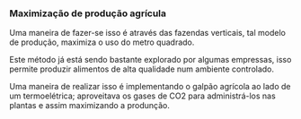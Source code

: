 ### Maximização de produção agrícula

Uma maneira de fazer-se isso é através das fazendas verticais, tal modelo de produção, maximiza o uso do metro quadrado.

Este método já está sendo bastante explorado por algumas empressas, isso permite produzir alimentos de alta qualidade num ambiente controlado.

Uma maneira de realizar isso é implementando o galpão agrícola ao lado de um termoelétrica; aproveitava os gases de CO2 para administrá-los nas plantas e assim maximizando a produnção.
